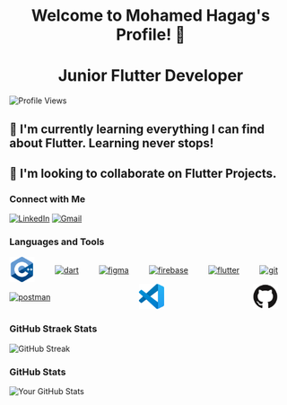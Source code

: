 <h1 align="center">Welcome to Mohamed Hagag's Profile! 👋</h1>

<h1 align="center">Junior Flutter Developer</h1>

![Profile Views](https://komarev.com/ghpvc/?username=Mohamed-7agag&color=blue)

## 🌱 I'm currently learning everything I can find about Flutter. Learning never stops!
## 👮 I'm looking to collaborate on Flutter Projects.

### Connect with Me 
[![LinkedIn](https://img.shields.io/badge/-LinkedIn-blue)](https://linkedin.com/in/mohamed-hagag-ba9697223)
[![Gmail](https://img.shields.io/badge/-Gmail-red)](mailto:mh169824@gmail.com)

### Languages and Tools
<p style="display: flex; justify-content: space-between; align-items: center; flex-wrap: wrap;">
  <a href="https://www.w3schools.com/cpp/" target="_blank" rel="noreferrer" style="margin-right: 25px;"> 
    <img src="https://raw.githubusercontent.com/devicons/devicon/master/icons/cplusplus/cplusplus-original.svg" alt="cplusplus" width="45" height="45"/> 
  </a>
  <a href="https://dart.dev" target="_blank" rel="noreferrer" style="margin-right: 25px;"> 
    <img src="https://www.vectorlogo.zone/logos/dartlang/dartlang-icon.svg" alt="dart" width="45" height="45"/> 
  </a>
  <a href="https://www.figma.com/" target="_blank" rel="noreferrer" style="margin-right: 25px;"> 
    <img src="https://www.vectorlogo.zone/logos/figma/figma-icon.svg" alt="figma" width="45" height="45"/> 
  </a>
  <a href="https://firebase.google.com/" target="_blank" rel="noreferrer" style="margin-right: 25px;"> 
    <img src="https://www.vectorlogo.zone/logos/firebase/firebase-icon.svg" alt="firebase" width="45" height="45"/> 
  </a>
  <a href="https://flutter.dev" target="_blank" rel="noreferrer" style="margin-right: 25px;"> 
    <img src="https://www.vectorlogo.zone/logos/flutterio/flutterio-icon.svg" alt="flutter" width="45" height="45"/> 
  </a>
  <a href="https://git-scm.com/" target="_blank" rel="noreferrer" style="margin-right: 25px;"> 
    <img src="https://www.vectorlogo.zone/logos/git-scm/git-scm-icon.svg" alt="git" width="45" height="45"/> 
  </a>
  <a href="https://postman.com" target="_blank" rel="noreferrer" style="margin-right: 25px;"> 
    <img src="https://www.vectorlogo.zone/logos/getpostman/getpostman-icon.svg" alt="postman" width="45" height="45"/> 
  </a>
  <a href="https://code.visualstudio.com/" target="_blank" rel="noreferrer" style="margin-right: 25px;"> 
    <img src="https://raw.githubusercontent.com/devicons/devicon/master/icons/vscode/vscode-original.svg" alt="vscode" width="45" height="45"/> 
  </a>
  <a href="https://github.com/" target="_blank" rel="noreferrer" style="margin-right: 25px;"> 
    <img src="https://raw.githubusercontent.com/devicons/devicon/master/icons/github/github-original.svg" alt="github" width="45" height="45"/> 
  </a>
</p>

### GitHub Straek Stats
![GitHub Streak](https://github-readme-streak-stats.herokuapp.com/?user=Mohamed-7agagg)

### GitHub Stats
![Your GitHub Stats](https://github-readme-stats.vercel.app/api?username=Mohamed-7agag&show_icons=true&theme=radical)
